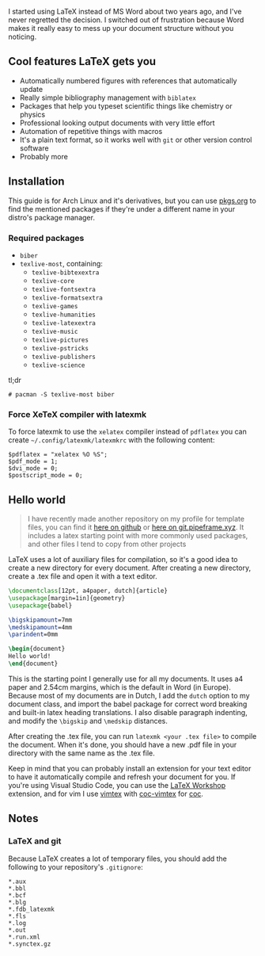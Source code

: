 [meta]: <title> (My LaTeX setup)
[meta]: <subtitle> (How to set up a simple LaTeX environment with XeTeX and latexmk)
[meta]: <author> (Loek)
[meta]: <date> (January 24 2022)
[meta]: <tags> (software, latex, git)
[meta]: <cover> (/img/latex.png)

I started using LaTeX instead of MS Word about two years ago, and I've never
regretted the decision. I switched out of frustration because Word makes it
really easy to mess up your document structure without you noticing.

## Cool features LaTeX gets you

- Automatically numbered figures with references that automatically update
- Really simple bibliography management with `biblatex`
- Packages that help you typeset scientific things like chemistry or physics
- Professional looking output documents with very little effort
- Automation of repetitive things with macros
- It's a plain text format, so it works well with `git` or other version
	control software
- Probably more

## Installation

This guide is for Arch Linux and it's derivatives, but you can use
[pkgs.org](https://pkgs.org) to find the mentioned packages if they're under a
different name in your distro's package manager.

### Required packages

- `biber`
- `texlive-most`, containing:
	- `texlive-bibtexextra`
	- `texlive-core `
	- `texlive-fontsextra `
	- `texlive-formatsextra`
	- `texlive-games`
	- `texlive-humanities`
	- `texlive-latexextra`
	- `texlive-music`
	- `texlive-pictures`
	- `texlive-pstricks`
	- `texlive-publishers`
	- `texlive-science`

tl;dr

```
# pacman -S texlive-most biber
```

### Force XeTeX compiler with latexmk

To force latexmk to use the `xelatex` compiler instead of `pdflatex` you can
create `~/.config/latexmk/latexmkrc` with the following content:

```
$pdflatex = "xelatex %O %S";
$pdf_mode = 1;
$dvi_mode = 0;
$postscript_mode = 0;
```


## Hello world

> I have recently made another repository on my profile for template files, you
> can find it [here on github](https://github.com/lonkaars/templates) or [here
> on git.pipeframe.xyz](https://git.pipeframe.xyz/lonkaars/templates). It
> includes a latex starting point with more commonly used packages, and other
> files I tend to copy from other projects

LaTeX uses a lot of auxiliary files for compilation, so it's a good idea to
create a new directory for every document. After creating a new directory,
create a .tex file and open it with a text editor.

```tex
\documentclass[12pt, a4paper, dutch]{article}
\usepackage[margin=1in]{geometry}
\usepackage{babel}

\bigskipamount=7mm
\medskipamount=4mm
\parindent=0mm

\begin{document}
Hello world!
\end{document}
```

This is the starting point I generally use for all my documents. It uses a4
paper and 2.54cm margins, which is the default in Word (in Europe). Because
most of my documents are in Dutch, I add the `dutch` option to my document
class, and import the babel package for correct word breaking and built-in
latex heading translations. I also disable paragraph indenting, and modify the
`\bigskip` and `\medskip` distances.

After creating the .tex file, you can run `latexmk <your .tex file>` to compile
the document. When it's done, you should have a new .pdf file in your directory
with the same name as the .tex file.

Keep in mind that you can probably install an extension for your text editor to
have it automatically compile and refresh your document for you. If you're
using Visual Studio Code, you can use the [LaTeX
Workshop](https://marketplace.visualstudio.com/items?itemName=James-Yu.latex-workshop)
extension, and for vim I use [vimtex](https://github.com/lervag/vimtex) with
[coc-vimtex](https://github.com/neoclide/coc-vimtex) for
[coc](https://github.com/neoclide/coc.nvim).

## Notes

### LaTeX and git

Because LaTeX creates a lot of temporary files, you should add the following to
your repository's `.gitignore`:

```gitignore
*.aux
*.bbl
*.bcf
*.blg
*.fdb_latexmk
*.fls
*.log
*.out
*.run.xml
*.synctex.gz
```

